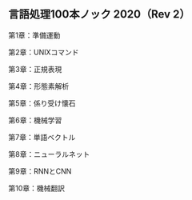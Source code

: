 ## 言語処理100本ノック 2020（Rev 2）

第1章：準備運動

第2章：UNIXコマンド

第3章：正規表現

第4章：形態素解析

第5章：係り受け懐石

第6章：機械学習

第7章：単語ベクトル

第8章：ニューラルネット

第9章：RNNとCNN

第10章：機械翻訳

